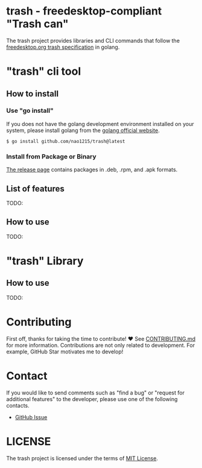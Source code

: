 # trash - freedesktop-compliant "Trash can"
The trash project provides libraries and CLI commands that follow the [freedesktop.org trash specification](https://specifications.freedesktop.org/trash-spec/trashspec-1.0.html) in golang.

# "trash" cli tool
## How to install
### Use "go install"
If you does not have the golang development environment installed on your system, please install golang from the [golang official website](https://go.dev/doc/install).
```
$ go install github.com/nao1215/trash@latest
```

### Install from Package or Binary
[The release page](https://github.com/nao1215/trash/releases) contains packages in .deb, .rpm, and .apk formats.

## List of features
TODO:

## How to use
TODO:

# "trash" Library
## How to use
TODO:

# Contributing
First off, thanks for taking the time to contribute! ❤️  See [CONTRIBUTING.md](./CONTRIBUTING.md) for more information.
Contributions are not only related to development. For example, GitHub Star motivates me to develop!

# Contact
If you would like to send comments such as "find a bug" or "request for additional features" to the developer, please use one of the following contacts.

- [GitHub Issue](https://github.com/nao1215/trash/issues)

# LICENSE
The trash project is licensed under the terms of [MIT License](./LICENSE).